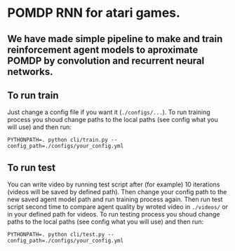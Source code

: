 # POMDP RNN for atari games.

## We have made simple pipeline to make and train reinforcement agent models to aproximate POMDP by convolution and recurrent neural networks.

## To run train
Just change a config file if you want it (`./configs/...`).
To run training process you shoud change paths to the local paths (see config what you will use) and then run:
```
PYTHONPATH=. python cli/train.py --config_path=./configs/your_config.yml
```

## To run test
You can write video by running test script after (for example) 10 iterations (videos will be saved by defined path). Then change your config path to the new saved agent model path and run training process again. Then run test script second time to compare agent quality by wroted video in `./videos/` or in your defined path for videos.
To run testing process you shoud change paths to the local paths (see config what you will use) and then run:
```
PYTHONPATH=. python cli/test.py --config_path=./configs/your_config.yml
```

